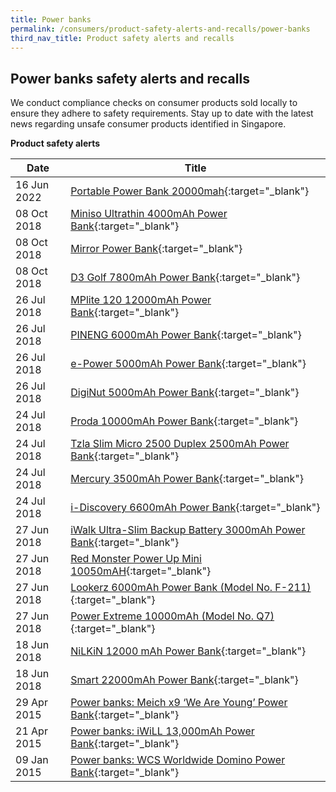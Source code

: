 ```yaml
---
title: Power banks
permalink: /consumers/product-safety-alerts-and-recalls/power-banks
third_nav_title: Product safety alerts and recalls
---
```

## Power banks safety alerts and recalls
We conduct compliance checks on consumer products sold locally to ensure they adhere to safety requirements. Stay up to date with the latest news regarding unsafe consumer products identified in Singapore.

**Product safety alerts**

|Date|Title|
|---|---|
|16 Jun 2022|[Portable Power Bank 20000mah](/files/product-safety-alerts-and-recalls/power-banks/powerbanks-alert-2022-06-17-portable-power-bank-20000-mah.pdf){:target="_blank"}|
|08 Oct 2018|[Miniso Ultrathin 4000mAh Power Bank](/files/product-safety-alerts-and-recalls/power-banks/powerbanks-alert-2018-10-08-miniso-ultrathin-4000mah.pdf){:target="_blank"}|
|08 Oct 2018|[Mirror Power Bank](/files/product-safety-alerts-and-recalls/power-banks/powerbanks-alert-2018-10-08-mirror-power-bank.pdf){:target="_blank"}|
|08 Oct 2018|[D3 Golf 7800mAh Power Bank](/files/product-safety-alerts-and-recalls/power-banks/powerbanks-alert-2018-10-08-d3-golf-7800mah-power-bank.pdf){:target="_blank"}|
|26 Jul 2018|[MPlite 120 12000mAh Power Bank](/files/product-safety-alerts-and-recalls/power-banks/powerbanks-alert-2018-07-26-mplite-120-12000mah-power-bank.pdf){:target="_blank"}|
|26 Jul 2018|[PINENG 6000mAh Power Bank](/files/product-safety-alerts-and-recalls/power-banks/powerbanks-alert-2018-07-26-pineng-6000mah-power-bank.pdf){:target="_blank"}|
|26 Jul 2018|[e-Power 5000mAh Power Bank](/files/product-safety-alerts-and-recalls/power-banks/powerbanks-alert-2018-07-26-e-power-500mah-power-bank.pdf){:target="_blank"}|
|26 Jul 2018|[DigiNut 5000mAh Power Bank](/files/product-safety-alerts-and-recalls/power-banks/powerbanks-alert-2018-07-26-diginut-5000mah-power-bank.pdf){:target="_blank"}|
|24 Jul 2018|[Proda 10000mAh Power Bank](/files/product-safety-alerts-and-recalls/power-banks/powerbanks-alert-2018-07-24-proda-10000mah-power-bank.pdf){:target="_blank"}|
|24 Jul 2018|[Tzla Slim Micro 2500 Duplex 2500mAh Power Bank](/files/product-safety-alerts-and-recalls/power-banks/powerbanks-alert-2018-07-24-tzla-slim-micro-2500-duplex-2500mah-power-bank.pdf){:target="_blank"}|
|24 Jul 2018|[Mercury 3500mAh Power Bank](/files/product-safety-alerts-and-recalls/power-banks/powerbanks-alert-2018-07-24-mercury-3500mah-power-bank.pdf){:target="_blank"}|
|24 Jul 2018|[i-Discovery 6600mAh Power Bank](/files/product-safety-alerts-and-recalls/power-banks/powerbanks-alert-2018-07-24-i-discovery-6600mah-power-bank.pdf){:target="_blank"}|
|27 Jun 2018|[iWalk Ultra-Slim Backup Battery 3000mAh Power Bank](/files/product-safety-alerts-and-recalls/power-banks/powerbanks-alert-2018-06-27-iwalk-ultra-slim-backup-battery-3000mah-model-ubo3000.pdf){:target="_blank"}|
|27 Jun 2018|[Red Monster Power Up Mini 10050mAH](/files/product-safety-alerts-and-recalls/power-banks/powerbanks-alert-2018-06-27-red-monster-power-up-mini-10050-mah.pdf){:target="_blank"}|
|27 Jun 2018|[Lookerz 6000mAh Power Bank (Model No. F-211)](/files/product-safety-alerts-and-recalls/power-banks/powerbanks-alert-2018-06-27-lookerz-6000mah-power-bank-model-f-211.pdf){:target="_blank"}|
|27 Jun 2018|[Power Extreme 10000mAh (Model No. Q7)](/files/product-safety-alerts-and-recalls/power-banks/powerbanks-alert-2018-06-27-power-extreme-10000mah-model-q7.pdf){:target="_blank"}|
|18 Jun 2018|[NiLKiN 12000 mAh Power Bank](/files/product-safety-alerts-and-recalls/power-banks/powerbanks-alert-2018-06-18-nilkin-12000mah-power-bank.pdf){:target="_blank"}|
|18 Jun 2018|[Smart 22000mAh Power Bank](/files/product-safety-alerts-and-recalls/power-banks/powerbanks-alert-2018-06-18-smart-22000mah-power-bank.pdf){:target="_blank"}|
|29 Apr 2015|[Power banks: Meich x9 ‘We Are Young’ Power Bank](/files/product-safety-alerts-and-recalls/power-banks/powerbanks-alert-2015-04-29-meich-x9-we-are-young-power-bank.pdf){:target="_blank"}|
|21 Apr 2015|[Power banks: iWiLL 13,000mAh Power Bank](/files/product-safety-alerts-and-recalls/power-banks/powerbanks-alert-2015-04-21-iwill-13000mah-power-bank.pdf){:target="_blank"}|
|09 Jan 2015|[Power banks: WCS Worldwide Domino Power Bank](/files/product-safety-alerts-and-recalls/power-banks/powerbanks-alert-2015-01-09-wcs-worldwide-domino-power-bank.pdf){:target="_blank"}|